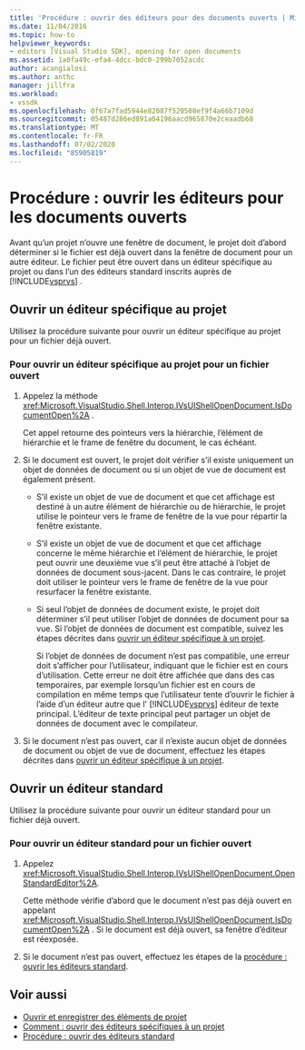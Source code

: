 ```yaml
---
title: 'Procédure : ouvrir des éditeurs pour des documents ouverts | Microsoft Docs'
ms.date: 11/04/2016
ms.topic: how-to
helpviewer_keywords:
- editors [Visual Studio SDK], opening for open documents
ms.assetid: 1a0fa49c-efa4-4dcc-bdc0-299b7052acdc
author: acangialosi
ms.author: anthc
manager: jillfra
ms.workload:
- vssdk
ms.openlocfilehash: 0f67a7fad5944e82087f520508ef9f4a66b7109d
ms.sourcegitcommit: 05487d286ed891a04196aacd965870e2ceaadb68
ms.translationtype: MT
ms.contentlocale: fr-FR
ms.lasthandoff: 07/02/2020
ms.locfileid: "85905819"
---
```

# <a name="how-to-open-editors-for-open-documents"></a>Procédure : ouvrir les éditeurs pour les documents ouverts
Avant qu’un projet n’ouvre une fenêtre de document, le projet doit d’abord déterminer si le fichier est déjà ouvert dans la fenêtre de document pour un autre éditeur. Le fichier peut être ouvert dans un éditeur spécifique au projet ou dans l’un des éditeurs standard inscrits auprès de [!INCLUDE[vsprvs](../code-quality/includes/vsprvs_md.md)] .

## <a name="open-a-project-specific-editor"></a>Ouvrir un éditeur spécifique au projet
 Utilisez la procédure suivante pour ouvrir un éditeur spécifique au projet pour un fichier déjà ouvert.

### <a name="to-open-a-project-specific-editor-for-an-open-file"></a>Pour ouvrir un éditeur spécifique au projet pour un fichier ouvert

1. Appelez la méthode <xref:Microsoft.VisualStudio.Shell.Interop.IVsUIShellOpenDocument.IsDocumentOpen%2A> .

    Cet appel retourne des pointeurs vers la hiérarchie, l’élément de hiérarchie et le frame de fenêtre du document, le cas échéant.

2. Si le document est ouvert, le projet doit vérifier s’il existe uniquement un objet de données de document ou si un objet de vue de document est également présent.

   - S’il existe un objet de vue de document et que cet affichage est destiné à un autre élément de hiérarchie ou de hiérarchie, le projet utilise le pointeur vers le frame de fenêtre de la vue pour répartir la fenêtre existante.

   - S’il existe un objet de vue de document et que cet affichage concerne le même hiérarchie et l’élément de hiérarchie, le projet peut ouvrir une deuxième vue s’il peut être attaché à l’objet de données de document sous-jacent. Dans le cas contraire, le projet doit utiliser le pointeur vers le frame de fenêtre de la vue pour resurfacer la fenêtre existante.

   - Si seul l’objet de données de document existe, le projet doit déterminer s’il peut utiliser l’objet de données de document pour sa vue. Si l’objet de données de document est compatible, suivez les étapes décrites dans [ouvrir un éditeur spécifique à un projet](../extensibility/how-to-open-project-specific-editors.md).

     Si l’objet de données de document n’est pas compatible, une erreur doit s’afficher pour l’utilisateur, indiquant que le fichier est en cours d’utilisation. Cette erreur ne doit être affichée que dans des cas temporaires, par exemple lorsqu’un fichier est en cours de compilation en même temps que l’utilisateur tente d’ouvrir le fichier à l’aide d’un éditeur autre que l' [!INCLUDE[vsprvs](../code-quality/includes/vsprvs_md.md)] éditeur de texte principal. L’éditeur de texte principal peut partager un objet de données de document avec le compilateur.

3. Si le document n’est pas ouvert, car il n’existe aucun objet de données de document ou objet de vue de document, effectuez les étapes décrites dans [ouvrir un éditeur spécifique à un projet](../extensibility/how-to-open-project-specific-editors.md).

## <a name="open-a-standard-editor"></a>Ouvrir un éditeur standard
 Utilisez la procédure suivante pour ouvrir un éditeur standard pour un fichier déjà ouvert.

### <a name="to-open-a-standard-editor-for-an-open-file"></a>Pour ouvrir un éditeur standard pour un fichier ouvert

1. Appelez <xref:Microsoft.VisualStudio.Shell.Interop.IVsUIShellOpenDocument.OpenStandardEditor%2A>.

     Cette méthode vérifie d’abord que le document n’est pas déjà ouvert en appelant <xref:Microsoft.VisualStudio.Shell.Interop.IVsUIShellOpenDocument.IsDocumentOpen%2A> . Si le document est déjà ouvert, sa fenêtre d’éditeur est réexposée.

2. Si le document n’est pas ouvert, effectuez les étapes de la [procédure : ouvrir les éditeurs standard](../extensibility/how-to-open-standard-editors.md).

## <a name="see-also"></a>Voir aussi
- [Ouvrir et enregistrer des éléments de projet](../extensibility/internals/opening-and-saving-project-items.md)
- [Comment : ouvrir des éditeurs spécifiques à un projet](../extensibility/how-to-open-project-specific-editors.md)
- [Procédure : ouvrir des éditeurs standard](../extensibility/how-to-open-standard-editors.md)
